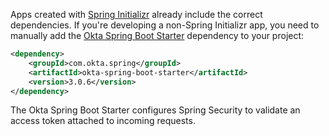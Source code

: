Apps created with [Spring Initializr](https://start.spring.io/#!type=maven-project&language=java&packaging=jar&groupId=com.example&artifactId=demo&name=demo&description=Demo%20project%20for%20Spring%20Boot&packageName=com.example.demo&dependencies=web,okta) already include the correct dependencies. If you're developing a non-Spring Initializr app, you need to manually add the [Okta Spring Boot Starter](https://github.com/okta/okta-spring-boot) dependency to your project:

```xml
<dependency>
    <groupId>com.okta.spring</groupId>
    <artifactId>okta-spring-boot-starter</artifactId>
    <version>3.0.6</version>
</dependency>
```

The Okta Spring Boot Starter configures Spring Security to validate an access token attached to incoming requests.
